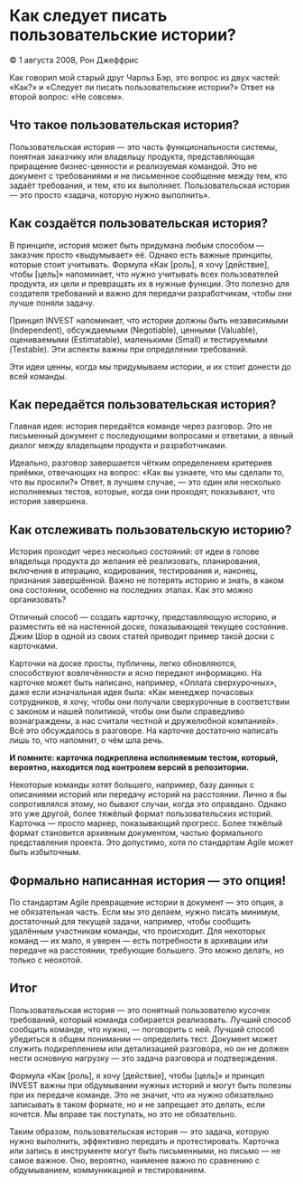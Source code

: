 # Как следует писать пользовательские истории?
© 1 августа 2008, Рон Джеффрис

Как говорил мой старый друг Чарльз Бэр, это вопрос из двух частей: «Как?» и «Следует ли писать пользовательские истории?» Ответ на второй вопрос: «Не совсем».

## Что такое пользовательская история?

Пользовательская история — это часть функциональности системы, понятная заказчику или владельцу продукта, представляющая приращение бизнес-ценности и реализуемая командой. Это не документ с требованиями и не письменное сообщение между тем, кто задаёт требования, и тем, кто их выполняет. Пользовательская история — это просто «задача, которую нужно выполнить».

## Как создаётся пользовательская история?

В принципе, история может быть придумана любым способом — заказчик просто «выдумывает» её. Однако есть важные принципы, которые стоит учитывать.
Формула «Как [роль], я хочу [действие], чтобы [цель]» напоминает, что нужно учитывать всех пользователей продукта, их цели и превращать их в нужные функции. Это полезно для создателя требований и важно для передачи разработчикам, чтобы они лучше поняли задачу.

Принцип INVEST напоминает, что истории должны быть независимыми (Independent), обсуждаемыми (Negotiable), ценными (Valuable), оцениваемыми (Estimatable), маленькими (Small) и тестируемыми (Testable). Эти аспекты важны при определении требований.

Эти идеи ценны, когда мы придумываем истории, и их стоит донести до всей команды.

## Как передаётся пользовательская история?

Главная идея: история передаётся команде через разговор. Это не письменный документ с последующими вопросами и ответами, а явный диалог между владельцем продукта и разработчиками.

Идеально, разговор завершается чётким определением критериев приёмки, отвечающих на вопрос: «Как вы узнаете, что мы сделали то, что вы просили?» Ответ, в лучшем случае, — это один или несколько исполняемых тестов, которые, когда они проходят, показывают, что история завершена.

## Как отслеживать пользовательскую историю?

История проходит через несколько состояний: от идеи в голове владельца продукта до желания её реализовать, планирования, включения в итерацию, кодирования, тестирования и, наконец, признания завершённой. Важно не потерять историю и знать, в каком она состоянии, особенно на последних этапах. Как это можно организовать?

Отличный способ — создать карточку, представляющую историю, и разместить её на настенной доске, показывающей текущее состояние. Джим Шор в одной из своих статей приводит пример такой доски с карточками.

Карточки на доске просты, публичны, легко обновляются, способствуют вовлечённости и ясно передают информацию. На карточке может быть написано, например, «Оплата сверхурочных», даже если изначальная идея была: «Как менеджер почасовых сотрудников, я хочу, чтобы они получали сверхурочные в соответствии с законом и нашей политикой, чтобы они были справедливо вознаграждены, а нас считали честной и дружелюбной компанией». Всё это обсуждалось в разговоре. На карточке достаточно написать лишь то, что напомнит, о чём шла речь.

**И помните: карточка подкреплена исполняемым тестом, который, вероятно, находится под контролем версий в репозитории.**

Некоторые команды хотят большего, например, базу данных с описаниями историй или передачу историй на расстоянии. Лично я бы сопротивлялся этому, но бывают случаи, когда это оправдано. Однако это уже другой, более тяжёлый формат пользовательских историй. Карточка — просто маркер, показывающий прогресс. Более тяжёлый формат становится архивным документом, частью формального представления проекта. Это допустимо, хотя по стандартам Agile может быть избыточным.

## Формально написанная история — это опция!

По стандартам Agile превращение истории в документ — это опция, а не обязательная часть. Если мы это делаем, нужно писать минимум, достаточный для текущей задачи, например, чтобы сообщить удалённым участникам команды, что происходит. Для некоторых команд — их мало, я уверен — есть потребности в архивации или передаче на расстоянии, требующие большего. Это можно делать, но только с неохотой.

## Итог

Пользовательская история — это понятный пользователю кусочек требований, который команда собирается реализовать. Лучший способ сообщить команде, что нужно, — поговорить с ней. Лучший способ убедиться в общем понимании — определить тест. Документ может служить подкреплением или детализацией разговора, но он не должен нести основную нагрузку — это задача разговора и подтверждения.

Формула «Как [роль], я хочу [действие], чтобы [цель]» и принцип INVEST важны при обдумывании нужных историй и могут быть полезны при их передаче команде. Это не значит, что их нужно обязательно записывать в таком формате, но и не запрещает это делать, если хочется. Мы вправе так поступать, но это не обязательно.

Таким образом, пользовательская история — это задача, которую нужно выполнить, эффективно передать и протестировать. Карточка или запись в инструменте могут быть письменными, но письмо — не самое важное. Оно, вероятно, наименее важно по сравнению с обдумыванием, коммуникацией и тестированием.

